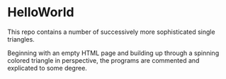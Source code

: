 # HelloWorld

This repo contains a number of successively more sophisticated single triangles.

Beginning with an empty HTML page and building up through a spinning colored triangle in perspective, the programs are commented and explicated to some degree.

